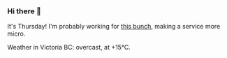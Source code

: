### Hi there :wave:

It's Thursday! I'm probably working for [this bunch](https://github.com/kohofinancial), making a service more micro.

Weather in Victoria BC: overcast, at +15°C.

